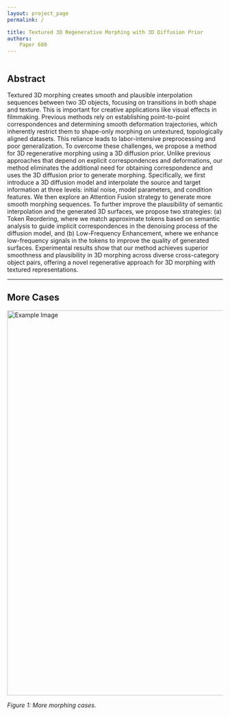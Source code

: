 ```yaml
---
layout: project_page
permalink: /

title: Textured 3D Regenerative Morphing with 3D Diffusion Prior
authors:
    Paper 680
---
```


<!-- Using HTML to center the abstract -->
<div class="columns is-centered has-text-centered">
    <div class="column is-four-fifths">
        <h2>Abstract</h2>
        <div class="content has-text-justified">
Textured 3D morphing creates smooth and plausible interpolation sequences between two 3D objects, focusing on transitions in both shape and texture. This is important for creative applications like visual effects in filmmaking. Previous methods rely on establishing point-to-point correspondences and determining smooth deformation trajectories, which inherently restrict them to shape-only morphing on untextured, topologically aligned datasets. This reliance leads to labor-intensive preprocessing and poor generalization. To overcome these challenges, we propose a method for 3D regenerative morphing using a 3D diffusion prior. Unlike previous approaches that depend on explicit correspondences and deformations, our method eliminates the additional need for obtaining correspondence and uses the 3D diffusion prior to generate morphing. Specifically, we first introduce a 3D diffusion model and interpolate the source and target information at three levels: initial noise, model parameters, and condition features. We then explore an Attention Fusion strategy to generate more smooth morphing sequences. To further improve the plausibility of semantic interpolation and the generated 3D surfaces, we propose two strategies: (a) Token Reordering, where we match approximate tokens based on semantic analysis to guide implicit correspondences in the denoising process of the diffusion model, and (b) Low-Frequency Enhancement, where we enhance low-frequency signals in the tokens to improve the quality of generated surfaces. Experimental results show that our method achieves superior smoothness and plausibility in 3D morphing across diverse cross-category object pairs, offering a novel regenerative approach for 3D morphing with textured representations.
        </div>
    </div>
</div>

---

## More Cases

<img src="/static/image/video_ours.gif" width="1600" height="900" alt="Example Image">

*Figure 1: More morphing cases.*


